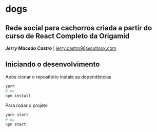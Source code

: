 # dogs 
## Rede social para cachorros criada a partir do curso de React Completo da Origamid  
**_Jerry Macedo Castro_** | jerry.castro96@outlook.com

## Iniciando o desenvolvimento

Após clonar o repositório instale as dependências

```bash
yarn 
# ou 
npm install
```

Para rodar o projeto

```bash
yarn start
# ou 
npm start
```

